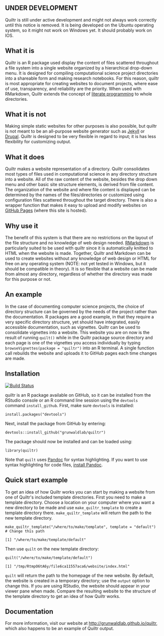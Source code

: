 UNDER DEVELOPMENT
-----------------

Quiltr is still under active development and might not always work
correctly until this notice is removed. It is being developed on the
Ubuntu operating system, so it might not work on Windows yet. It should
probably work on IOS.

What it is
----------

Quiltr is an R package used display the content of files scattered
throughout a file system into a single website organized by a
hierarchical drop-down menu. It is designed for compiling computational
science project directories into a shareable form and making research
notebooks. For this reason, quiltr is most appropriate for creating
websites to document projects, where ease of use, transparency, and
reliability are the priority. When used with RMarkdown, Quiltr extends
the concept of [literate
programming](https://en.wikipedia.org/?title=Literate_programming) to
whole directories.

What it is not
--------------

Making simple static websites for other purposes is also possible, but
quiltr is not meant to be an all-purpose website generator such as
[Jekyll](http://jekyllrb.com/) or [Drupal](https://www.drupal.org/).
Quiltr is designed to be very flexible in regard to input; it is has
less flexibility for customizing output.

What it does
------------

Quiltr makes a website representation of a directory. Quiltr
consolidates most types of files used in computational science in any
directory structure into a website. All of the raw content of the
website, besides the drop down menu and other basic site structure
elements, is derived from file content. The organization of the website
and where file content is displayed can be determined by the names of
the files/directories or customized using configuration files scattered
throughout the target directory. There is also a wrapper function that
makes it easy to upload and modify websites on [GitHub
Pages](https://pages.github.com/) (where this site is hosted).

Why use it
----------

The benefit of this system is that there are no restrictions on the
layout of the file structure and no knowledge of web design needed.
[RMarkdown](http://rmarkdown.rstudio.com/) is particularly suited to be
used with quiltr since it is automatically knitted to HTML when the
website is made. Together, Quiltr and Markdown can be used to create
websites without any knowledge of web design or HTML for free on any
operating system (NOTE: not yet tested in Windows, but it should be
compatible in theory). It is so flexible that a website can be made from
almost any directory, regardless of whether the directory was made for
this purpose or not.

An example
----------

In the case of documenting computer science projects, the choice of
directory structure can be governed by the needs of the project rather
than the documentation. R packages are a good example, in that they
require a very specific directory structure, yet should have integrated,
easily accessible documentation, such as vignettes. Quiltr can be used
to consolidate vignettes into a website. This website you are on now is
the result of running `quilt()` while in the Quiltr package source
directory and each page is one of the vignettes you access individually
by typing `browseVignettes(package = "quiltr")` into an R terminal. A
single function call rebuilds the website and uploads it to GitHub pages
each time changes are made.

Installation
------------

[![Build
Status](https://travis-ci.org/grunwaldlab/quiltr.png?branch=master)](https://travis-ci.org/grunwaldlab/quiltr?branch=master)

quiltr is an R package available on GitHub, so it can be installed from
the RStudio console or an R command line session using the `devtools`
command `install_github`. First, make sure `devtools` is installed:

    install.packages("devtools")

Next, install the package from GitHub by entering:

    devtools::install_github("grunwaldlab/quiltr")

The package should now be installed and can be loaded using:

    library(quiltr)

Note that `quilt` uses [Pandoc](http://pandoc.org/) for syntax
highlighting. If you want to use syntax highlighting for code files,
[install Pandoc](http://pandoc.org/installing.html).

Quick start example
-------------------

To get an idea of how Quiltr works you can start by making a website
from one of Quiltr's included template directories. First you need to
make a template directory. Choose a location on your computer where you
want a new directory to be made and use `make_quiltr_template` to create
a template directory there. `make_quiltr_template` will return the path
to the new template directory.

    make_quiltr_template("/where/to/make/template", template = "default") # Change this path

    [1] "/where/to/make/template/default"

Then use `quilt` on the new template directory:

    quilt("/where/to/make/template/default")

    [1] "/tmp/RtmpO6tA6y/file6ca11557aca6/website/index.html"

`quilt` will return the path to the homepage of the new website. By
default, the website is created in a temporary directory; use the
`output` option to change this. If you are using RStudio, the website
should appear in your viewer pane when made. Compare the resulting
website to the structure of the template directory to get an idea of how
Quiltr works.

Documentation
-------------

For more information, visit our website at
<http://grunwaldlab.github.io/quiltr>, which also happens to be an
example of Quiltr output.
